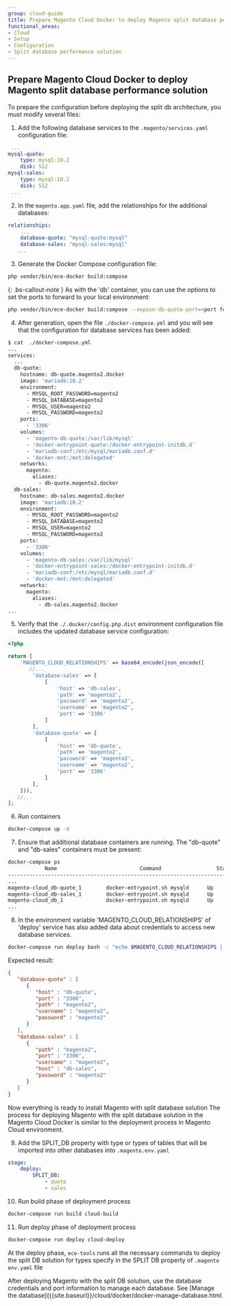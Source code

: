```yaml
---
group: cloud-guide
title: Prepare Magento Cloud Docker to deploy Magento split database performance solution
functional_areas:
- Cloud
- Setup
- Configuration
- Split database performance solution
---
```


## Prepare Magento Cloud Docker to deploy Magento split database performance solution
To prepare the configuration before deploying the split db architecture, you must modify several files:

1. Add the following database services to the `.magento/services.yaml` configuration file:

```yaml
 ...
mysql-quote:
    type: mysql:10.2
    disk: 512
mysql-sales:
    type: mysql:10.2
    disk: 512
 ...
```

2. In the `magento.app.yaml` file, add the relationships for the additional databases:

```yaml
relationships:
    ...
    database-quote: "mysql-quote:mysql"
    database-sales: "mysql-sales:mysql"
   ...
```

3. Generate the Docker Compose configuration file:
```bash
php vendor/bin/ece-docker build:compose
```
{: .bs-callout-note } 
As with the 'db' container, you can use the options to set the ports to forward to your local environment:
  
```bash
php vendor/bin/ece-docker build:compose --expose-db-quote-port=<port for quotee db service> --expose-db-sales-port=<port for sales db service>
```

4. Аfter generation, open the file `./docker-compose.yml` and you will see that the configuration for database services has been added:

```bash
$ cat  ./docker-compose.yml
...
services:
  ...
  db-quote:
    hostname: db-quote.magento2.docker
    image: 'mariadb:10.2'
    environment:
      - MYSQL_ROOT_PASSWORD=magento2
      - MYSQL_DATABASE=magento2
      - MYSQL_USER=magento2
      - MYSQL_PASSWORD=magento2
    ports:
      - '3306'
    volumes:
      - 'magento-db-quote:/var/lib/mysql'
      - 'docker-entrypoint-quote:/docker-entrypoint-initdb.d'
      - 'mariadb-conf:/etc/mysql/mariadb.conf.d'
      - 'docker-mnt:/mnt:delegated'
    networks:
      magento:
        aliases:
          - db-quote.magento2.docker
  db-sales:
    hostname: db-sales.magento2.docker
    image: 'mariadb:10.2'
    environment:
      - MYSQL_ROOT_PASSWORD=magento2
      - MYSQL_DATABASE=magento2
      - MYSQL_USER=magento2
      - MYSQL_PASSWORD=magento2
    ports:
      - '3306'
    volumes:
      - 'magento-db-sales:/var/lib/mysql'
      - 'docker-entrypoint-sales:/docker-entrypoint-initdb.d'
      - 'mariadb-conf:/etc/mysql/mariadb.conf.d'
      - 'docker-mnt:/mnt:delegated'
    networks:
      magento:
        aliases:
          - db-sales.magento2.docker
...
```
     
5.  Verify that the `./.docker/config.php.dist`  environment configuration file includes the updated database service configuration:

```php
<?php

return [
    'MAGENTO_CLOUD_RELATIONSHIPS' => base64_encode(json_encode([
       //...
        'database-sales' => [
            [
                'host' => 'db-sales',
                'path' => 'magento2',
                'password' => 'magento2',
                'username' => 'magento2',
                'port' => '3306'
            ]
        ],
        'database-quote' => [
            [
                'host' => 'db-quote',
                'path' => 'magento2',
                'password' => 'magento2',
                'username' => 'magento2',
                'port' => '3306'
            ]
        ],
    ])),
   //...
];
```

6. Run containers

```bash
docker-compose up -d
```

7. Ensure that additional database containers are running. The "db-quote" and "db-sales" containers must be present:

```bash
docker-compose ps
            Name                           Command                  State                Ports
-------------------------------------------------------------------------------------------------------
...
magento-cloud_db-quote_1        docker-entrypoint.sh mysqld      Up             0.0.0.0:32873->3306/tcp
magento-cloud_db-sales_1        docker-entrypoint.sh mysqld      Up             0.0.0.0:32874->3306/tcp
magento-cloud_db_1              docker-entrypoint.sh mysqld      Up             0.0.0.0:32872->3306/tcp
...
```

8. In the environment variable 'MAGENTO_CLOUD_RELATIONSHIPS' of 'deploy' service has also added data about credentials to access new database services. 

```bash
docker-compose run deploy bash -c "echo $MAGENTO_CLOUD_RELATIONSHIPS | base64 -d | json_pp"
```

Expected result:

```json
{
   "database-quote" : [
      {
         "host" : "db-quote",
         "port" : "3306",
         "path" : "magento2",
         "username" : "magento2",
         "password" : "magento2"
      }
   ],
   "database-sales" : [
      {
         "path" : "magento2",
         "port" : "3306",
         "username" : "magento2",
         "host" : "db-sales",
         "password" : "magento2"
      }
   ]
}
 ```
 
Now everything is ready to install Magento with split database solution
The process for deploying Magento with the split database solution in the Magento Cloud Docker is similar to the deployment process in Magento Cloud environment.

9. Add the SPLIT_DB property with type or types of tables that will be imported into other databases into `.magento.env.yaml`

```yaml
stage:
    deploy:
        SPLIT_DB:
            - quote
            - sales
```

10. Run build phase of deployment process 
```bash
docker-compose run build cloud-build
```

11. Run deploy phase of deployment process
```bash
docker-compose run deploy cloud-deploy
```

At the deploy phase, `ece-tools` runs all the necessary commands to deploy the split DB solution for types specify in the SPLIT DB property of `.magento env.yaml` file

After deploying Magento with the split DB solution, use the database credentials and port information to manage each database. See [Manage the database]({{site.baseurl}}/cloud/docker/docker-manage-database.html.